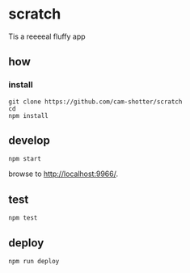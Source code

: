 
# scratch

Tis a reeeeal fluffy app

## how

### install

```
git clone https://github.com/cam-shotter/scratch
cd 
npm install
```

## develop

```
npm start
```

browse to <http://localhost:9966/>.

## test

```
npm test
```

## deploy

```
npm run deploy
```
